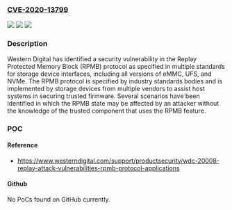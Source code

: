 ### [CVE-2020-13799](https://cve.mitre.org/cgi-bin/cvename.cgi?name=CVE-2020-13799)
![](https://img.shields.io/static/v1?label=Product&message=n%2Fa&color=blue)
![](https://img.shields.io/static/v1?label=Version&message=n%2Fa&color=blue)
![](https://img.shields.io/static/v1?label=Vulnerability&message=n%2Fa&color=brighgreen)

### Description

Western Digital has identified a security vulnerability in the Replay Protected Memory Block (RPMB) protocol as specified in multiple standards for storage device interfaces, including all versions of eMMC, UFS, and NVMe. The RPMB protocol is specified by industry standards bodies and is implemented by storage devices from multiple vendors to assist host systems in securing trusted firmware. Several scenarios have been identified in which the RPMB state may be affected by an attacker without the knowledge of the trusted component that uses the RPMB feature.

### POC

#### Reference
- https://www.westerndigital.com/support/productsecurity/wdc-20008-replay-attack-vulnerabilities-rpmb-protocol-applications

#### Github
No PoCs found on GitHub currently.

